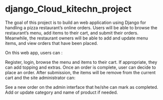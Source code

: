 # django_Cloud_kitechn_project
The goal of this project is to build an web application using Django for handling a pizza restaurant’s online orders. Users will be able to browse the restaurant’s menu, add items to their cart, and submit their orders. Meanwhile, the restaurant owners will be able to add and update menu items, and view orders that have been placed.

On this web app, users can :

Register, login, browse the menu and items to their cart.
If appropriate, they can add topping and extras.
Once an order is complete, user can decide to place an order.
After submission, the items will be remove from the current cart and the site administrator can:

See a new order on the admin interface that he/she can mark as completed.
Add or update category and name of product if needed.

